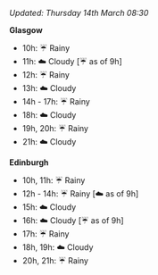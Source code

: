 *Updated: Thursday 14th March 08:30*

**Glasgow**

* 10h: :umbrella: Rainy
* 11h: :cloud: Cloudy [:umbrella: as of 9h]
* 12h: :umbrella: Rainy
* 13h: :cloud: Cloudy
* 14h - 17h: :umbrella: Rainy
* 18h: :cloud: Cloudy
* 19h, 20h: :umbrella: Rainy
* 21h: :cloud: Cloudy

**Edinburgh**

* 10h, 11h: :umbrella: Rainy
* 12h - 14h: :umbrella: Rainy [:cloud: as of 9h]
* 15h: :cloud: Cloudy
* 16h: :cloud: Cloudy [:umbrella: as of 9h]
* 17h: :umbrella: Rainy
* 18h, 19h: :cloud: Cloudy
* 20h, 21h: :umbrella: Rainy
